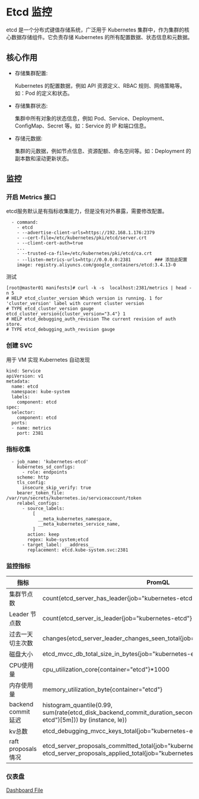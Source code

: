 # Etcd 监控
etcd 是一个分布式键值存储系统，广泛用于 Kubernetes 集群中，作为集群的核心数据存储组件。它负责存储 Kubernetes 的所有配置数据、状态信息和元数据。

## 核心作用
- 存储集群配置:

    Kubernetes 的配置数据，例如 API 资源定义、RBAC 规则、网络策略等。如：Pod 的定义和状态。

- 存储集群状态:

    集群中所有对象的状态信息，例如 Pod、Service、Deployment、ConfigMap、Secret 等。如：Service 的 IP 和端口信息。

- 存储元数据:

    集群的元数据，例如节点信息、资源配额、命名空间等。如：Deployment 的副本数和滚动更新状态。

## 监控
### 开启 Metrics 接口
etcd服务默认是有指标收集能力，但是没有对外暴露，需要修改配置。
``` 
  - command:
    - etcd
    - --advertise-client-urls=https://192.168.1.176:2379
    - --cert-file=/etc/kubernetes/pki/etcd/server.crt
    - --client-cert-auth=true
    ...
    - --trusted-ca-file=/etc/kubernetes/pki/etcd/ca.crt
    - --listen-metrics-urls=http://0.0.0.0:2381         ### 添加此配置
    image: registry.aliyuncs.com/google_containers/etcd:3.4.13-0
```
测试
``` 
[root@master01 manifests]# curl -k -s  localhost:2381/metrics | head -n 5
# HELP etcd_cluster_version Which version is running. 1 for 'cluster_version' label with current cluster version
# TYPE etcd_cluster_version gauge
etcd_cluster_version{cluster_version="3.4"} 1
# HELP etcd_debugging_auth_revision The current revision of auth store.
# TYPE etcd_debugging_auth_revision gauge
```
### 创建 SVC
用于 VM 实现 Kubernetes 自动发现
``` 
kind: Service
apiVersion: v1
metadata:
  name: etcd
  namespace: kube-system
  labels:
    component: etcd
spec:
  selector:
    component: etcd
  ports:
  - name: metrics
    port: 2381
```
### 指标收集
``` 
  - job_name: 'kubernetes-etcd'
    kubernetes_sd_configs:
      - role: endpoints
    scheme: http
    tls_config:
      insecure_skip_verify: true
    bearer_token_file: /var/run/secrets/kubernetes.io/serviceaccount/token
    relabel_configs:
      - source_labels:
          [
            __meta_kubernetes_namespace,
            __meta_kubernetes_service_name,
          ]
        action: keep
        regex: kube-system;etcd
      - target_label: __address__
        replacement: etcd.kube-system.svc:2381
```

### 监控指标
| 指标         | PromQL |
|------------|--------|
| 集群节点数      | count(etcd_server_has_leader{job="kubernetes-etcd"}) or vector(0)   |
| Leader 节点数 | count(etcd_server_is_leader{job="kubernetes-etcd"} == 1)    |
| 过去一天切主次数   |  changes(etcd_server_leader_changes_seen_total{job="kubernetes-etcd"}[1d])   |
| 磁盘大小       |etcd_mvcc_db_total_size_in_bytes{job="kubernetes-etcd"}|
| CPU使用量     | cpu_utilization_core{container="etcd"}*1000|
| 内存使用量           |memory_utilization_byte{container="etcd"}|
| backend commit 延迟|histogram_quantile(0.99, sum(rate(etcd_disk_backend_commit_duration_seconds_bucket{job="kubernetes-etcd"}[5m])) by (instance, le))|
| kv总数| etcd_debugging_mvcc_keys_total{job="kubernetes-etcd"}|
| raft proposals 情况 | etcd_server_proposals_committed_total{job="kubernetes-etcd"} - etcd_server_proposals_applied_total{job="kubernetes-etcd"}|

### 仪表盘
[Dashboard File](../../Dashboard/etcd.json)